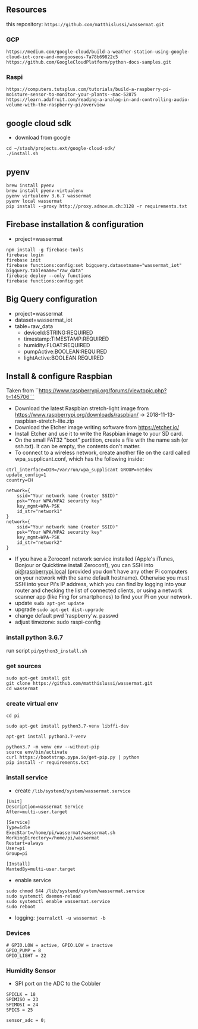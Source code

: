 ## Resources

this repository: ```https://github.com/matthislussi/wassermat.git```


### GCP
```
https://medium.com/google-cloud/build-a-weather-station-using-google-cloud-iot-core-and-mongooseos-7a78b69822c5
https://github.com/GoogleCloudPlatform/python-docs-samples.git
```

### Raspi
```
https://computers.tutsplus.com/tutorials/build-a-raspberry-pi-moisture-sensor-to-monitor-your-plants--mac-52875
https://learn.adafruit.com/reading-a-analog-in-and-controlling-audio-volume-with-the-raspberry-pi/overview
```


## google cloud sdk

- download from google
```
cd ~/stash/projects.ext/google-cloud-sdk/
./install.sh
```


## pyenv
```
brew install pyenv
brew install pyenv-virtualenv
pyenv virtualenv 3.6.7 wassermat
pyenv local wassermat
pip install --proxy http://proxy.adnovum.ch:3128 -r requirements.txt
```


## Firebase installation & configuration

- project=wassermat
```
npm install -g firebase-tools
firebase login
firebase init
firebase functions:config:set bigquery.datasetname="wassermat_iot" bigquery.tablename="raw_data"
firebase deploy --only functions
firebase functions:config:get
```


## Big Query configuration

- project=wassermat
- dataset=wassermat_iot
- table=raw_data
  - deviceId:STRING:REQUIRED
  - timestamp:TIMESTAMP:REQUIRED
  - humidity:FLOAT:REQUIRED
  - pumpActive:BOOLEAN:REQUIRED
  - lightActive:BOOLEAN:REQUIRED



## Install & configure Raspbian

Taken from ``https://www.raspberrypi.org/forums/viewtopic.php?t=145706```

- Download the latest Raspbian stretch-light image from https://www.raspberrypi.org/downloads/raspbian/ -> 2018-11-13-raspbian-stretch-lite.zip
- Download the Etcher image writing software from https://etcher.io/
- Install Etcher and use it to write the Raspbian image to your SD card.
- On the small FAT32 "boot" partition, create a file with the name ssh (or ssh.txt). It can be empty, the contents don't matter.
- To connect to a wireless network, create another file on the card called wpa_supplicant.conf, which has the following inside:
```
ctrl_interface=DIR=/var/run/wpa_supplicant GROUP=netdev
update_config=1
country=CH

network={
    ssid="Your network name (router SSID)"
    psk="Your WPA/WPA2 security key"
    key_mgmt=WPA-PSK
    id_str="network1"
}
network={
    ssid="Your network name (router SSID)"
    psk="Your WPA/WPA2 security key"
    key_mgmt=WPA-PSK
    id_str="network2"
}
```

- If you have a Zeroconf network service installed (Apple's iTunes, Bonjour or Quicktime install Zeroconf), you can 
  SSH into pi@raspberrypi.local (provided you don't have any other Pi computers on your network with the same default hostname). 
  Otherwise you must SSH into your Pi's IP address, which you can find by logging into your router and checking the list 
  of connected clients, or using a network scanner app (like Fing for smartphones) to find your Pi on your network.
- update ```sudo apt-get update```
- upgrade ```sudo apt-get dist-upgrade```
- change default pwd 'raspberry'w. passwd
- adjust timezone: sudo raspi-config

### install python 3.6.7

run script ```pi/python3_install.sh```


### get sources
```
sudo apt-get install git
git clone https://github.com/matthislussi/wassermat.git
cd wassermat
```

### create virtual env
```
cd pi

sudo apt-get install python3.7-venv libffi-dev

apt-get install python3.7-venv

python3.7 -m venv env --without-pip
source env/bin/activate
curl https://bootstrap.pypa.io/get-pip.py | python
pip install -r requirements.txt
```

### install service

- create ```/lib/systemd/system/wassermat.service```
```
[Unit]
Description=wassermat Service
After=multi-user.target

[Service]
Type=idle
ExecStart=/home/pi/wassermat/wassermat.sh
WorkingDirectory=/home/pi/wassermat
Restart=always
User=pi
Group=pi

[Install]
WantedBy=multi-user.target
```

- enable service
```
sudo chmod 644 /lib/systemd/system/wassermat.service
sudo systemctl daemon-reload
sudo systemctl enable wassermat.service
sudo reboot
```

- logging: ```journalctl -u wassermat -b```

### Devices
```
# GPIO.LOW = active, GPIO.LOW = inactive
GPIO_PUMP = 8
GPIO_LIGHT = 22
```

### Humidity Sensor

- SPI port on the ADC to the Cobbler
```
SPICLK = 18
SPIMISO = 23
SPIMOSI = 24
SPICS = 25

sensor_adc = 0;
```




